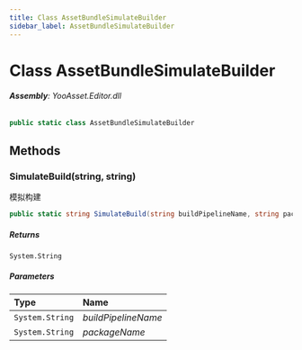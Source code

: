 ```yaml
---
title: Class AssetBundleSimulateBuilder
sidebar_label: AssetBundleSimulateBuilder
---
```

# Class AssetBundleSimulateBuilder


###### **Assembly**: YooAsset.Editor.dll

```csharp title="Declaration"
public static class AssetBundleSimulateBuilder
```
## Methods
### SimulateBuild(string, string)
模拟构建

```csharp title="Declaration"
public static string SimulateBuild(string buildPipelineName, string packageName)
```

##### Returns

`System.String`

##### Parameters

| Type | Name |
|:--- |:--- |
| `System.String` | *buildPipelineName* |
| `System.String` | *packageName* |

